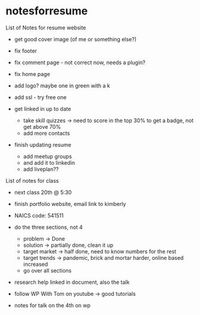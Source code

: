 # notesforresume
List of Notes for resume website

- get good cover image (of me or something else?)
- fix footer
- fix comment page - not correct now, needs a plugin?
- fix home page
- add logo? maybe one in green with a k
- add ssl - try free one

- get linked in up to date
	- take skill quizzes -> need to score in the top 30% to get a badge, not get above 70%
	- add more contacts
- finish updating resume
	- add meetup groups
	- and add it to linkedin
	- add liveplan??
	
List of notes for class

- next class 20th @ 5:30
- finish portfolio website, email link to kimberly
- NAICS code: 541511
- do the three sections, not 4
	- problem -> Done
	- solution -> partially done, clean it up
	- target market -> half done, need to know numbers for the rest
	- target trends -> pandemic, brick and mortar harder, online based increased
	- go over all sections
- research help linked in document, also the talk


- follow WP With Tom on youtube -> good tutorials
- notes for talk on the 4th on wp
